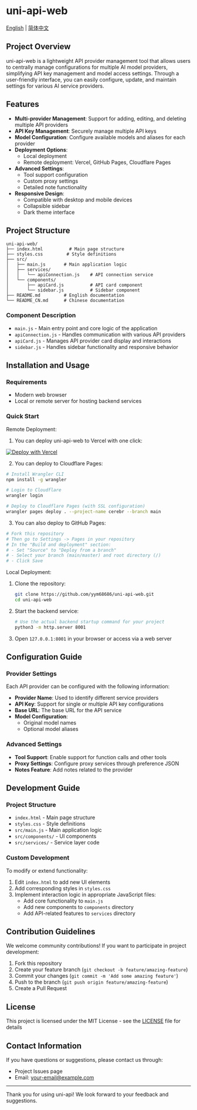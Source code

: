 # uni-api-web

[English](README.md) | [简体中文](README_CN.md)

## Project Overview

uni-api-web is a lightweight API provider management tool that allows users to centrally manage configurations for multiple AI model providers, simplifying API key management and model access settings. Through a user-friendly interface, you can easily configure, update, and maintain settings for various AI service providers.

## Features

- **Multi-provider Management**: Support for adding, editing, and deleting multiple API providers
- **API Key Management**: Securely manage multiple API keys
- **Model Configuration**: Configure available models and aliases for each provider
- **Deployment Options**:
  - Local deployment
  - Remote deployment: Vercel, GitHub Pages, Cloudflare Pages
- **Advanced Settings**:
  - Tool support configuration
  - Custom proxy settings
  - Detailed note functionality
- **Responsive Design**:
  - Compatible with desktop and mobile devices
  - Collapsible sidebar
  - Dark theme interface

## Project Structure

```
uni-api-web/
├── index.html          # Main page structure
├── styles.css         # Style definitions
├── src/
│   ├── main.js       # Main application logic
│   ├── services/
│   │   └── apiConnection.js    # API connection service
│   └── components/
│       ├── apiCard.js          # API card component
│       └── sidebar.js          # Sidebar component
├── README.md         # English documentation
└── README_CN.md      # Chinese documentation
```

### Component Description

- `main.js` - Main entry point and core logic of the application
- `apiConnection.js` - Handles communication with various API providers
- `apiCard.js` - Manages API provider card display and interactions
- `sidebar.js` - Handles sidebar functionality and responsive behavior

## Installation and Usage

### Requirements

- Modern web browser
- Local or remote server for hosting backend services

### Quick Start

Remote Deployment:

1. You can deploy uni-api-web to Vercel with one click:

[![Deploy with Vercel](https://vercel.com/button)](https://vercel.com/new/clone?repository-url=https%3A%2F%2Fgithub.com%2Fyym68686%2Funi-api-web)

2. You can deploy to Cloudflare Pages:

```bash
# Install Wrangler CLI
npm install -g wrangler

# Login to Cloudflare
wrangler login

# Deploy to Cloudflare Pages (with SSL configuration)
wrangler pages deploy . --project-name cerebr --branch main
```

3. You can also deploy to GitHub Pages:

```bash
# Fork this repository
# Then go to Settings -> Pages in your repository
# In the "Build and deployment" section:
# - Set "Source" to "Deploy from a branch"
# - Select your branch (main/master) and root directory (/)
# - Click Save
```

Local Deployment:

1. Clone the repository:
   ```bash
   git clone https://github.com/yym68686/uni-api-web.git
   cd uni-api-web
   ```

2. Start the backend service:
   ```bash
   # Use the actual backend startup command for your project
   python3 -m http.server 8001
   ```

3. Open `127.0.0.1:8001` in your browser or access via a web server

## Configuration Guide

### Provider Settings

Each API provider can be configured with the following information:

- **Provider Name**: Used to identify different service providers
- **API Key**: Support for single or multiple API key configurations
- **Base URL**: The base URL for the API service
- **Model Configuration**:
  - Original model names
  - Optional model aliases

### Advanced Settings

- **Tool Support**: Enable support for function calls and other tools
- **Proxy Settings**: Configure proxy services through preference JSON
- **Notes Feature**: Add notes related to the provider

## Development Guide

### Project Structure

- `index.html` - Main page structure
- `styles.css` - Style definitions
- `src/main.js` - Main application logic
- `src/components/` - UI components
- `src/services/` - Service layer code

### Custom Development

To modify or extend functionality:

1. Edit `index.html` to add new UI elements
2. Add corresponding styles in `styles.css`
3. Implement interaction logic in appropriate JavaScript files:
   - Add core functionality to `main.js`
   - Add new components to `components` directory
   - Add API-related features to `services` directory

## Contribution Guidelines

We welcome community contributions! If you want to participate in project development:

1. Fork this repository
2. Create your feature branch (`git checkout -b feature/amazing-feature`)
3. Commit your changes (`git commit -m 'Add some amazing feature'`)
4. Push to the branch (`git push origin feature/amazing-feature`)
5. Create a Pull Request

## License

This project is licensed under the MIT License - see the [LICENSE](LICENSE) file for details

## Contact Information

If you have questions or suggestions, please contact us through:

- Project Issues page
- Email: your-email@example.com

---

Thank you for using uni-api! We look forward to your feedback and suggestions.